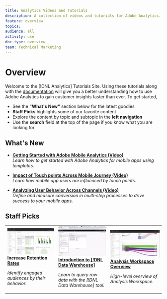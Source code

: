 ```yaml
---
title: Analytics Videos and Tutorials
description: A collection of videos and tutorials for Adobe Analytics.
feature: overview
topics: 
audience: all
activity: use
doc-type: overview
team: Technical Marketing
---
```


# Overview

Welcome to the [!DNL Analytics] Tutorials Site.  Using these tutorials along with the [documentation](https://docs.adobe.com/content/help/en/analytics/landing/home.html) will give you a better understanding how to use Adobe Analytics to gain customer insights faster than ever.  To get started, 
* See the **"What's New"** section below for the latest goodies
* **Staff Picks** highlights some of our favorite content 
* Explore the content by topic and subtopic in the **left navigation**
* Use the **search** field at the top of the page if you know what you are looking for

## What's New

* **[Getting Started with Adobe Mobile Analytics (Video)](mobile-app-analytics/measuring-mobile-analytics/getting-started-with-mobile-analytics.md)**
    <br>
    *Learn how to get started with Adobe Analytics for mobile apps using templates.*

* **[Impact of Touch points Across Mobile Journey (Video)](mobile-app-analytics/measuring-mobile-analytics/impact-of-touchpoints-across-mobile-journey.md)**
    <br>
    *Learn how mobile app users are influenced by touch points.*

* **[Analyzing User Behavior Across Channels (Video)](mobile-app-analytics/measuring-mobile-analytics/analyzing-user-behavior-across-channels.md)**
    <br>
    *Define and measure conversion in multi-step processes to drive success to your mobile apps.*

## Staff Picks

<table>
<tr>
  <td>
    <a href="mobile-app-analytics/measuring-mobile-analytics/how-to-increase-engagement-and-retention-rates.md">
      <img alt="thumbnail image for the 'How To Increase Engagement and Retention Rates' video" src="assets/thumb_how-to-increase-engagement-and-retention-rates.png" />
    </a>
    <div>
      <a href="mobile-app-analytics/measuring-mobile-analytics/how-to-increase-engagement-and-retention-rates.md">
    <strong>Increase Retention Rates</strong>
    </a>
    </div>
    <p>
    <em>Identify engaged audiences by their behavior.</em>
    <p>
  </td>
   <td>
    <a href="exporting/data-warehouse/introduction-to-data-warehouse.md">
      <img alt="thumbnail image for the 'Introduction to Data Warehouse' video" src="assets/thumb_introduction-to-data-warehouse.png" />
    </a>
    <div>
      <a href="exporting/data-warehouse/introduction-to-data-warehouse.md">
    <strong>Introduction to [!DNL Data Warehouse]</strong>
    </a>
    </div>
    <p>
    <em>Learn to query raw data with the [!DNL Data Warehouse] tool.</em>
    <p>
  </td>
  <td>
    <a href="analysis-workspace/analysis-workspace-basics/analysis-workspace-overview.md">
      <img alt="thumbnail image for the 'Analysis Workspace Overview' video" src="assets/thumb_analysis-workspace-overview.png" />
    </a>
    <div>
      <a href="analysis-workspace/analysis-workspace-basics/analysis-workspace-overview.md">
    <strong>Analysis Workspace Overview</strong>
    </a>
    </div>
    <p>
    <em>High-level overview of Analysis Workspace.</em>
    <p>
  </td>
</tr>
</table>
